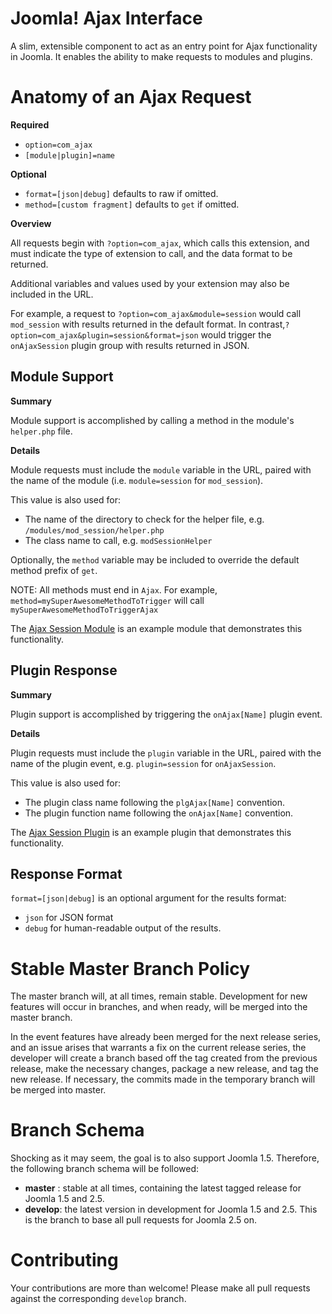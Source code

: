 Joomla! Ajax Interface
========
A slim, extensible component to act as an entry point for Ajax functionality in Joomla. It enables the ability to make requests to modules and plugins.

Anatomy of an Ajax Request
==========================
**Required**

- `option=com_ajax`
- `[module|plugin]=name`

**Optional**

- `format=[json|debug]` defaults to raw if omitted.
- `method=[custom fragment]` defaults to `get` if omitted.

**Overview**

All requests begin with `?option=com_ajax`, which calls this extension, and must indicate the type of extension to call, and the data format to be returned.

Additional variables and values used by your extension may also be included in the URL.

For example, a request to `?option=com_ajax&module=session` would call `mod_session` with results returned in the default format. In contrast,`?option=com_ajax&plugin=session&format=json` would trigger the `onAjaxSession` plugin group with results returned in JSON.

Module Support
---------------
**Summary**

Module support is accomplished by calling a method in the module's `helper.php` file.

**Details**

Module requests must include the `module` variable in the URL, paired with the name of the module (i.e. `module=session` for `mod_session`).

This value is also used for:
- The name of the directory to check for the helper file, e.g. `/modules/mod_session/helper.php`
- The class name to call, e.g. `modSessionHelper`

Optionally, the `method` variable may be included to override the default method prefix of `get`. 

NOTE: All methods must end in `Ajax`. For example, `method=mySuperAwesomeMethodToTrigger` will call `mySuperAwesomeMethodToTriggerAjax`

The [Ajax Session Module](https://github.com/Joomla-Ajax-Interface/Ajax-Session-Module) is an example module that demonstrates this functionality.

Plugin Response
---------------
**Summary**

Plugin support is accomplished by triggering the `onAjax[Name]` plugin event.

**Details**

Plugin requests must include the `plugin` variable in the URL, paired with the name of the plugin event, e.g. `plugin=session` for `onAjaxSession`.

This value is also used for:
- The plugin class name following the `plgAjax[Name]` convention.
- The plugin function name following the `onAjax[Name]` convention.


The [Ajax Session Plugin](https://github.com/Joomla-Ajax-Interface/Ajax-Session-Plugin) is an example plugin that demonstrates this functionality.

Response Format
---------------
`format=[json|debug]` is an optional argument for the results format:
- `json` for JSON format
- `debug` for human-readable output of the results.

Stable Master Branch Policy
====================
The master branch will, at all times, remain stable. Development for new features will occur in branches, and when ready, will be merged into the master branch.

In the event features have already been merged for the next release series, and an issue arises that warrants a fix on the current release series, the developer will create a branch based off the tag created from the previous release, make the necessary changes, package a new release, and tag the new release. If necessary, the commits made in the temporary branch will be merged into master.

Branch Schema
==============
Shocking as it may seem, the goal is to also support Joomla 1.5. Therefore, the following branch schema will be followed:
* __master__ :  stable at all times, containing the latest tagged release for Joomla 1.5 and 2.5.
* __develop__: the latest version in development for Joomla 1.5 and 2.5. This is the branch to base all pull requests for Joomla 2.5 on.

Contributing
====================
Your contributions are more than welcome! Please make all pull requests against the corresponding `develop` branch.